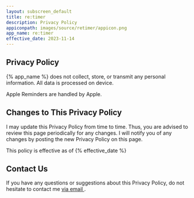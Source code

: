 ```yaml
---
layout: subscreen_default
title: re:timer
description: Privacy Policy
appiconpath: images/source/retimer/appicon.png
app_name: re:timer
effective_date: 2023-11-14
---
```



## Privacy Policy

{% app_name %} does not collect, store, or transmit any personal information. All data is processed on device. 

Apple Reminders are handled by Apple. 


## Changes to This Privacy Policy

I may update this Privacy Policy from time to time. Thus, you are advised to review this page periodically for any changes. I will notify you of any changes by posting the new Privacy Policy on this page.

This policy is effective as of {% effective_date %}



## Contact Us

If you have any questions or suggestions about this Privacy Policy, do not hesitate to contact me <a href="mailto:nextcalc.feedback@gmail@@@com?subject={% app_name %} support website"
   onmouseover="this.href=this.href.replace('@@@','.')">
   via email
</a>.
